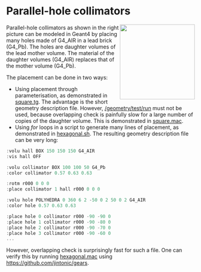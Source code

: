 # Parallel-hole collimators

<a href="https://www.nuclear-shields.com/parallel-hole-colimator.html"><img align="right" width="200px" src="https://www.nuclear-shields.com/pub/media/catalog/product/cache/image/485x460/e9c3970ab036de70892d86c6d221abfe/p/a/parallel_hole_lead_collimators_-_nuclear_shields.png"/></a>

Parallel-hole collimators as shown in the right picture can be modeled in Geant4 by placing many holes made of G4_AIR in a lead brick (G4_Pb). The holes are daughter volumes of the lead mother volume. The material of the daughter volumes (G4_AIR) replaces that of the mother volume (G4_Pb).

The placement can be done in two ways:
- Using placement through parameterisation, as demonstrated in [square.tg][]. The advantage is the short geometry description file. However, [/geometry/test/run][] must not be used, because overlapping check is painfully slow for a large number of copies of the daughter volume. This is demonstrated in [square.mac][].
- Using *for* loops in a script to generate many lines of placement, as demonstrated in [hexagonal.sh][]. The resulting geometry description file can be very long:

```cpp
:volu hall BOX 150 150 150 G4_AIR
:vis hall OFF

:volu collimator BOX 100 100 50 G4_Pb
:color collimator 0.57 0.63 0.63

:rotm r000 0 0 0
:place collimator 1 hall r000 0 0 0

:volu hole POLYHEDRA 0 360 6 2 -50 0 2 50 0 2 G4_AIR
:color hole 0.57 0.63 0.63

:place hole 0 collimator r000 -90 -90 0
:place hole 1 collimator r000 -90 -80 0
:place hole 2 collimator r000 -90 -70 0
:place hole 3 collimator r000 -90 -60 0
...
```

However, overlapping check is surprisingly fast for such a file. One can verify this by running [hexagonal.mac][] using <https://github.com/jintonic/gears>.

[square.tg]: https://github.com/jintonic/geant4/blob/main/medical/imaging/collimator/parallelHoles/square.tg
[square.mac]: https://github.com/jintonic/geant4/blob/main/medical/imaging/collimator/parallelHoles/square.mac
[hexagonal.sh]: https://github.com/jintonic/geant4/blob/main/medical/imaging/collimator/parallelHoles/hexagonal.sh
[hexagonal.mac]: https://github.com/jintonic/geant4/blob/main/medical/imaging/collimator/parallelHoles/hexagonal.mac
[/geometry/test/run]: https://geant4-userdoc.web.cern.ch/UsersGuides/ForApplicationDeveloper/html/Control/AllResources/Control/UIcommands/_geometry_test_.html#c7


